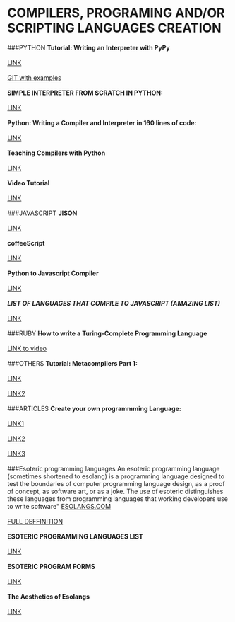 COMPILERS, PROGRAMING AND/OR SCRIPTING LANGUAGES CREATION
=========================================================

###PYTHON
__Tutorial: Writing an Interpreter with PyPy__</br>  
[LINK](http://morepypy.blogspot.com/2011/04/tutorial-writing-interpreter-with-pypy.html)</br>  
[GIT with examples](https://bitbucket.org/brownan/pypy-tutorial/src/42135b18f387?at=default)</br>  
__SIMPLE INTERPRETER FROM SCRATCH IN PYTHON:__</br>  
[LINK](http://jayconrod.com/posts/37/a-simple-interpreter-from-scratch-in-python-part-1)</br>  
__Python: Writing a Compiler and Interpreter in 160 lines of code:__</br>  
[LINK](http://www.jroller.com/languages/entry/python_writing_a_compiler_and)</br>  
__Teaching Compilers with Python__</br>  
[LINK](http://www.matthieuamiguet.ch/media/documents/TeachingCompilersWithPython_Slides.pdf)</br>   
__Video Tutorial__</br>  
[LINK](https://www.youtube.com/watch?v=1h1mM7VwNGo)</br>  
###JAVASCRIPT
__JISON__</br>  
[LINK](http://zaach.github.io/jison/docs/)</br>  
__coffeeScript__</br>  
[LINK](http://coffeescript.org/)</br>  
__Python to Javascript Compiler__</br>  
[LINK](http://pyjs.org/)</br>  
__***LIST OF LANGUAGES THAT COMPILE TO JAVASCRIPT (AMAZING LIST)***__</br>  
[LINK](https://github.com/jashkenas/coffeescript/wiki/List-of-languages-that-compile-to-JS)</br>  
###RUBY
__How to write a Turing-Complete Programming Language__</br>  
[LINK to video](https://www.youtube.com/watch?v=_Uoyufkb5lk)</br>  
###OTHERS
__Tutorial: Metacompilers Part 1:__</br>  
[LINK](http://www.bayfronttechnologies.com/metacompilers1.pdf)</br>  
[LINK2](http://www.hcs64.com/files/pd1-3-schorre.pdf)</br>  
###ARTICLES
__Create your own programmming Language:__</br>  
[LINK1](http://www.codeproject.com/Articles/50377/Create-Your-Own-Programming-Language)</br>  
[LINK2](http://www.codeproject.com/Articles/272494/Implementing-Programming-Languages-using-Csharp)</br>  
[LINK3](http://nathansuniversity.com/)</br>  
###Esoteric programming languages
An esoteric programming language (sometimes shortened to esolang) is a programming language designed to test the boundaries of computer programming language design, as a proof of concept, as software art, or as a joke. The use of esoteric distinguishes these languages from programming languages that working developers use to write software"
[ESOLANGS.COM](http://esolangs.com/)</br>  
[FULL DEFFINITION](http://en.wikipedia.org/wiki/Esoteric_programming_language)</br>  
__ESOTERIC PROGRAMMING LANGUAGES LIST__</br>  
[LINK](http://en.wikipedia.org/wiki/Esoteric_programming_language)</br>    
__ESOTERIC PROGRAM FORMS__</br>  
[LINK](http://web.archive.org/web/20020609152409/www.catseye.mb.ca/esoteric/index.html)</br>  
__The Aesthetics of Esolangs__</br>  
[LINK](http://catseye.tc/node/The_Aesthetics_of_Esolangs)</br>   
